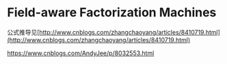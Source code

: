 # Field-aware Factorization Machines
公式推导见[http://www.cnblogs.com/zhangchaoyang/articles/8410719.html](http://www.cnblogs.com/zhangchaoyang/articles/8410719.html)


https://www.cnblogs.com/AndyJee/p/8032553.html
